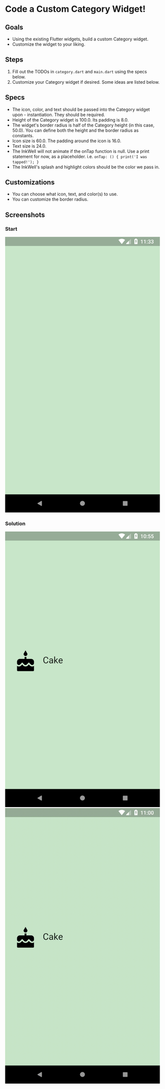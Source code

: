 # Code a Custom Category Widget!

## Goals
- Using the existing Flutter widgets, build a custom Category widget.
- Customize the widget to your liking.

## Steps
1. Fill out the TODOs in `category.dart` and `main.dart` using the specs below.
2. Customize your Category widget if desired. Some ideas are listed below.

## Specs
- The icon, color, and text should be passed into the Category widget upon - instantiation. They should be required.
- Height of the Category widget is 100.0. Its padding is 8.0.
- The widget's border radius is half of the Category height (in this case, 50.0). You can define both the height and the border radius as constants.
- Icon size is 60.0. The padding around the icon is 16.0.
- Text size is 24.0.
- The InkWell will not animate if the onTap function is null. Use a print statement for now, as a placeholder. i.e. `onTap: () { print('I was tapped!'); }`
- The InkWell's splash and highlight colors should be the color we pass in.

## Customizations
- You can choose what icon, text, and color(s) to use.
- You can customize the border radius.

## Screenshots

### Start
![screenshot](https://github.com/flutter/udacity-course/raw/master/course/screenshots/02_category_widget.png)

### Solution
![screenshot](https://github.com/flutter/udacity-course/raw/master/course/screenshots/02_category_widget_2.png)
![screenshot](https://github.com/flutter/udacity-course/raw/master/course/screenshots/02_category_widget_3.gif)